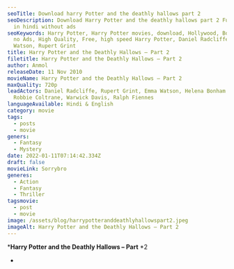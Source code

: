 ```yaml
---
seoTitle: Download harry Potter and the deathly hallows part 2
seoDescription: Download Harry Potter and the deathly hallows part 2 Full movie
  in hindi without ads
seoKeywords: Harry Potter, Harry Potter movies, download, Hollywood, Bollywood,
  no Ads, High Quality, Free, high speed Harry Potter, Daniel Radcliffe, Emma
  Watson, Rupert Grint
title: Harry Potter and the Deathly Hallows – Part 2
filetitle: Harry Potter and the Deathly Hallows – Part 2
author: Anmol
releaseDate: 11 Nov 2010
movieName: Harry Potter and the Deathly Hallows – Part 2
maxQuality: 720p
leadActors: Daniel Radcliffe, Rupert Grint, Emma Watson, Helena Bonham Carter,
  Robbie Coltrane, Warwick Davis, Ralph Fiennes
languageAvailable: Hindi & English
category: movie
tags:
  - posts
  - movie
geners:
  - Fantasy
  - Mystery
date: 2022-01-11T07:14:42.334Z
draft: false
movieLink: Sorrybro
generes:
  - Action
  - Fantasy
  - Thriller
tagsmovie:
  - post
  - movie
image: /assets/blog/harrypotteranddeathlyhallowspart2.jpeg
imageAlt: Harry Potter and the Deathly Hallows – Part 2
---
```

***Harry Potter and the Deathly Hallows – Part** *2



*